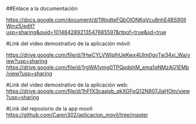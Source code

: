 ##Enlace a la documentación 

https://docs.google.com/document/d/1WodteFQbOlONKqVcu8nhE4BS90IlWmz5/edit?usp=sharing&ouid=101484289213547685597&rtpof=true&sd=true 

#Link del video demostrativo de la aplicación móvil:

https://drive.google.com/file/d/1HwCYLVWIplhUeKwx4Ulm0gvTw34xj_Wa/view?usp=sharing 
https://drive.google.com/file/d/1rgWA1ymg0TPQpdshM_ema1qNMzAG1EMb/view?usp=sharing 

#Link del video demostrativo de la aplicación web:
https://drive.google.com/file/d/1hFfX3caajsb_qkXGFpQ12N807JIaHOtn/view?usp=sharing 

#Link del reposiorio de la app movil:
https://github.com/Caren302/aplicacion_movil/tree/master 
